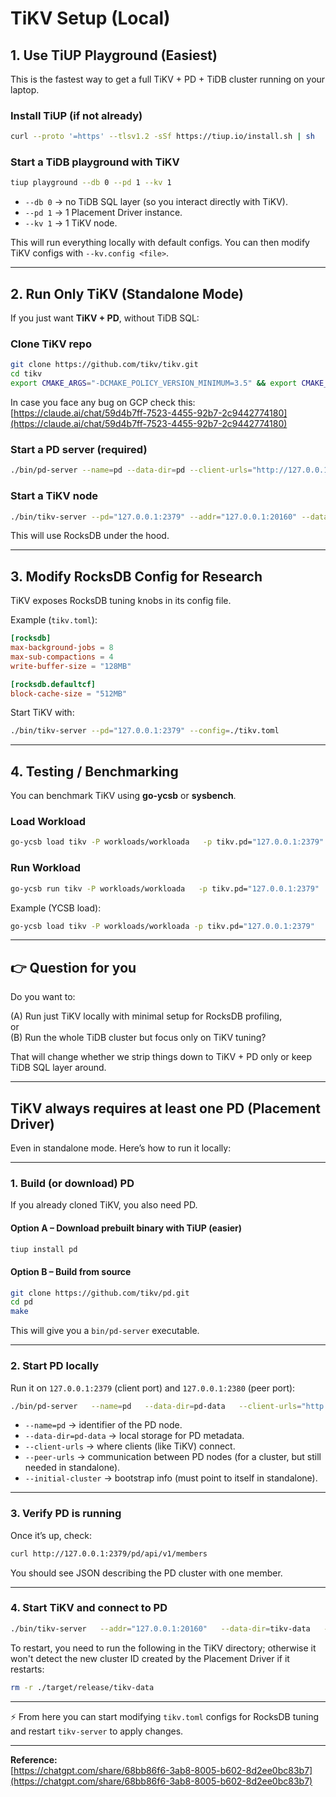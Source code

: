 # TiKV Setup (Local)

## 1. Use TiUP Playground (Easiest)

This is the fastest way to get a full TiKV + PD + TiDB cluster running on your laptop.

### Install TiUP (if not already)
```bash
curl --proto '=https' --tlsv1.2 -sSf https://tiup.io/install.sh | sh
```

### Start a TiDB playground with TiKV
```bash
tiup playground --db 0 --pd 1 --kv 1
```

- `--db 0` → no TiDB SQL layer (so you interact directly with TiKV).  
- `--pd 1` → 1 Placement Driver instance.  
- `--kv 1` → 1 TiKV node.  

This will run everything locally with default configs. You can then modify TiKV configs with `--kv.config <file>`.

---

## 2. Run Only TiKV (Standalone Mode)

If you just want **TiKV + PD**, without TiDB SQL:

### Clone TiKV repo
```bash
git clone https://github.com/tikv/tikv.git
cd tikv
export CMAKE_ARGS="-DCMAKE_POLICY_VERSION_MINIMUM=3.5" && export CMAKE_POLICY_VERSION_MINIMUM=3.5 && make release
```

In case you face any bug on GCP check this:  
[https://claude.ai/chat/59d4b7ff-7523-4455-92b7-2c9442774180](https://claude.ai/chat/59d4b7ff-7523-4455-92b7-2c9442774180)

### Start a PD server (required)
```bash
./bin/pd-server --name=pd --data-dir=pd --client-urls="http://127.0.0.1:2379" --peer-urls="http://127.0.0.1:2380"
```

### Start a TiKV node
```bash
./bin/tikv-server --pd="127.0.0.1:2379" --addr="127.0.0.1:20160" --data-dir=tikv
```

This will use RocksDB under the hood.

---

## 3. Modify RocksDB Config for Research

TiKV exposes RocksDB tuning knobs in its config file.

Example (`tikv.toml`):
```toml
[rocksdb]
max-background-jobs = 8
max-sub-compactions = 4
write-buffer-size = "128MB"

[rocksdb.defaultcf]
block-cache-size = "512MB"
```

Start TiKV with:
```bash
./bin/tikv-server --pd="127.0.0.1:2379" --config=./tikv.toml
```

---

## 4. Testing / Benchmarking

You can benchmark TiKV using **go-ycsb** or **sysbench**.

### Load Workload
```bash
go-ycsb load tikv -P workloads/workloada   -p tikv.pd="127.0.0.1:2379"   -p tikv.type="raw"   -p recordcount=10000000   -p operationcount=30000000
```

### Run Workload
```bash
go-ycsb run tikv -P workloads/workloada   -p tikv.pd="127.0.0.1:2379"   -p tikv.type="raw"   -p recordcount=10000000   -p operationcount=30000000
```

Example (YCSB load):
```bash
go-ycsb load tikv -P workloads/workloada -p tikv.pd="127.0.0.1:2379"
```

---

## 👉 Question for you

Do you want to:

(A) Run just TiKV locally with minimal setup for RocksDB profiling,  
or  
(B) Run the whole TiDB cluster but focus only on TiKV tuning?

That will change whether we strip things down to TiKV + PD only or keep TiDB SQL layer around.

---

## TiKV always requires at least one PD (Placement Driver)

Even in standalone mode. Here’s how to run it locally:

---

### 1. Build (or download) PD

If you already cloned TiKV, you also need PD.

#### Option A – Download prebuilt binary with TiUP (easier)
```bash
tiup install pd
```

#### Option B – Build from source
```bash
git clone https://github.com/tikv/pd.git
cd pd
make
```

This will give you a `bin/pd-server` executable.

---

### 2. Start PD locally
Run it on `127.0.0.1:2379` (client port) and `127.0.0.1:2380` (peer port):
```bash
./bin/pd-server   --name=pd   --data-dir=pd-data   --client-urls="http://127.0.0.1:2379"   --peer-urls="http://127.0.0.1:2380"   --initial-cluster="pd=http://127.0.0.1:2380"
```

- `--name=pd` → identifier of the PD node.  
- `--data-dir=pd-data` → local storage for PD metadata.  
- `--client-urls` → where clients (like TiKV) connect.  
- `--peer-urls` → communication between PD nodes (for a cluster, but still needed in standalone).  
- `--initial-cluster` → bootstrap info (must point to itself in standalone).

---

### 3. Verify PD is running
Once it’s up, check:
```bash
curl http://127.0.0.1:2379/pd/api/v1/members
```

You should see JSON describing the PD cluster with one member.

---

### 4. Start TiKV and connect to PD
```bash
./bin/tikv-server   --addr="127.0.0.1:20160"   --data-dir=tikv-data   --pd="127.0.0.1:2379"
```

To restart, you need to run the following in the TiKV directory; otherwise it won't detect the new cluster ID created by the Placement Driver if it restarts:
```bash
rm -r ./target/release/tikv-data
```

---

⚡ From here you can start modifying `tikv.toml` configs for RocksDB tuning and restart `tikv-server` to apply changes.

---

**Reference:**  
[https://chatgpt.com/share/68bb86f6-3ab8-8005-b602-8d2ee0bc83b7](https://chatgpt.com/share/68bb86f6-3ab8-8005-b602-8d2ee0bc83b7)
